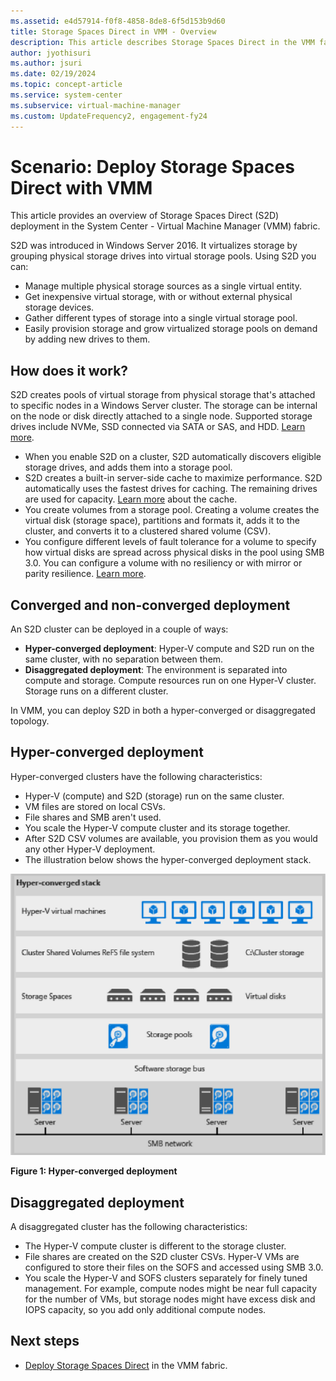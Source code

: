 ```yaml
---
ms.assetid: e4d57914-f0f8-4858-8de8-6f5d153b9d60
title: Storage Spaces Direct in VMM - Overview
description: This article describes Storage Spaces Direct in the VMM fabric
author: jyothisuri
ms.author: jsuri
ms.date: 02/19/2024
ms.topic: concept-article
ms.service: system-center
ms.subservice: virtual-machine-manager
ms.custom: UpdateFrequency2, engagement-fy24
---
```


# Scenario: Deploy Storage Spaces Direct with VMM



This article provides an overview of Storage Spaces Direct (S2D) deployment in the System Center - Virtual Machine Manager (VMM) fabric.

S2D was introduced in Windows Server 2016. It virtualizes storage by grouping physical storage drives into virtual storage pools. Using S2D you can:

- Manage multiple physical storage sources as a single virtual entity.
- Get inexpensive virtual storage, with or without external physical storage devices.
- Gather different types of storage into a single virtual storage pool.
- Easily provision storage and grow virtualized storage pools on demand by adding new drives to them.

## How does it work?

S2D creates pools of virtual storage from physical storage that's attached to specific nodes in a Windows Server cluster. The storage can be internal on the node or disk directly attached to a single node. Supported storage drives include NVMe, SSD connected via SATA or SAS, and HDD. [Learn more](/windows-server/storage/storage-spaces/choosing-drives).

- When you enable S2D on a cluster, S2D automatically discovers eligible storage drives, and adds them into a storage pool.
- S2D creates a built-in server-side cache to maximize performance. S2D automatically uses the fastest drives for caching. The remaining drives are used for capacity. [Learn more](/windows-server/storage/storage-spaces/understand-the-cache#cache-drives-are-selected-automatically) about the cache.
- You create volumes from a storage pool. Creating a volume creates the virtual disk (storage space), partitions and formats it, adds it to the cluster, and converts it to a clustered shared volume (CSV).
- You configure different levels of fault tolerance for a volume to specify how virtual disks are spread across physical disks in the pool using SMB 3.0. You can configure a volume with no resiliency or with mirror or parity resilience. [Learn more](https://blogs.technet.microsoft.com/filecab/2016/09/06/volume-resiliency-and-efficiency-in-storage-spaces-direct/).


## Converged and non-converged deployment

An S2D cluster can be deployed in a couple of ways:

- **Hyper-converged deployment**: Hyper-V compute and S2D run on the same cluster, with no separation between them.
- **Disaggregated deployment**: The environment is separated into compute and storage. Compute resources run on one Hyper-V cluster. Storage runs on a different cluster.

In VMM, you can deploy S2D in both a hyper-converged or disaggregated topology.

## Hyper-converged deployment

Hyper-converged clusters have the following characteristics:

- Hyper-V (compute) and S2D (storage) run on the same cluster.
- VM files are stored on local CSVs.
- File shares and SMB aren't used.
- You scale the Hyper-V compute cluster and its storage together.
- After S2D CSV volumes are available, you provision them as you would any other Hyper-V deployment.
- The illustration below shows the hyper-converged deployment stack.

![Screenshot of Hyper-converged deployment stack.](./media/storage-spaces-overview/storage-spaces-hyper-converged.png)

**Figure 1: Hyper-converged deployment**

## Disaggregated deployment

A disaggregated cluster has the following characteristics:

- The Hyper-V compute cluster is different to the storage cluster.
- File shares are created on the S2D cluster CSVs. Hyper-V VMs are configured to store their files on the SOFS and accessed using SMB 3.0.
- You scale the Hyper-V and SOFS clusters separately for finely tuned management. For example, compute nodes might be near full capacity for the number of VMs, but storage nodes might have excess disk and IOPS capacity, so you add only additional compute nodes.   

## Next steps

- [Deploy Storage Spaces Direct](storage-spaces-deploy.md) in the VMM fabric.
